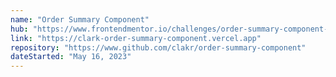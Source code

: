 ```yaml
---
name: "Order Summary Component"
hub: "https://www.frontendmentor.io/challenges/order-summary-component-QlPmajDUj/hub"
link: "https://clark-order-summary-component.vercel.app"
repository: "https://www.github.com/clakr/order-summary-component"
dateStarted: "May 16, 2023"
---
```

